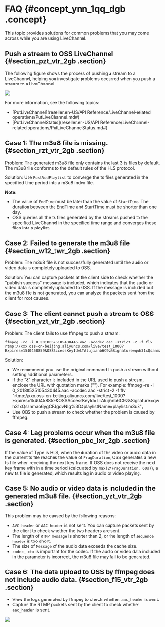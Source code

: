# FAQ {#concept_ynn_1qq_dgb .concept}

This topic provides solutions for common problems that you may come across while you are using LiveChannel.

## Push a stream to OSS LiveChannel {#section_pzt_vtr_2gb .section}

The following figure shows the process of pushing a stream to a LiveChannel, helping you investigate problems occurred when you push a stream to a LiveChannel.

![](http://static-aliyun-doc.oss-cn-hangzhou.aliyuncs.com/assets/img/80008/155295958835194_en-US.png)

For more information, see the following topics:

-   [PutLiveChannel](reseller.en-US/API Reference/LiveChannel-related operations/PutLiveChannel.md#)
-   [PutLiveChannelStatus](reseller.en-US/API Reference/LiveChannel-related operations/PutLiveChannelStatus.md#)

## Case 1: The m3u8 file is missing. {#section_rzt_vtr_2gb .section}

Problem: The generated m3u8 file only contains the last 3 ts files by default. The m3u8 file conforms to the default rules of the HLS protocol.

Solution: Use `PostVodPlaylist` to converge the ts files generated in the specified time period into a m3u8 index file.

**Note:** 

-   The value of `EndTime` must be later than the value of `StartTime`. The duration between the EndTime and StartTime must be shorter than one day.
-   OSS queries all the ts files generated by the streams pushed to the specified LiveChannel in the specified time range and converges these files into a playlist.

## Case 2: Failed to generate the m3u8 file {#section_w12_twr_2gb .section}

Problem: The m3u8 file is not successfully generated until the audio or video data is completely uploaded to OSS.

Solution: You can capture packets at the client side to check whether the "publish success" message is included, which indicates that the audio or video data is completely uploaded to OSS. If the message is included but the m3u8 file is not generated, you can analyze the packets sent from the client for root causes.

## Case 3: The client cannot push a stream to OSS {#section_vzt_vtr_2gb .section}

Problem: The client fails to use ffmpeg to push a stream:

```
ffmpeg -re -i 0_20180525105430445.aac -acodec aac -strict -2 -f flv rtmp://xxx.oss-cn-beijing.aliyuncs.com/live/test_1000?Expires=1540458859&OSSAccessKeyId=LTAlujianb6C9z&Signature=qwh31xQsanmao6ygCFJgovNIg%3D&playlistName=playlist.m3u8
```

Solution:

-   We recommend you use the original command to push a stream without setting additional parameters.
-   If the "&" character is included in the URL used to push a stream, enclose the URL with quotation marks \(""\). For example: ffmpeg -re -i 0\_20180525105430445.aac -acodec aac -strict -2 -f flv "rtmp://xxx.oss-cn-beijing.aliyuncs.com/live/test\_1000?Expires=1540458859&OSSAccessKeyId=LTAlujianb6C9z&Signature=qwh31xQsanmao6ygCFJgovNIg%3D&playlistName=playlist.m3u8"。
-   Use OBS to push a stream to check whether the problem is caused by ffmpeg.

## Case 4: Lag problems occur when the m3u8 file is generated. {#section_pbc_lxr_2gb .section}

If the value of Type is HLS, when the duration of the video or audio data in the current ts file reaches the value of `FragDuration`, OSS generates a new ts file when receiving the next key frame. If OSS does not receive the next key frame with in a time period \(calculated by `max(2*FragDuration, 60s)`\), a new ts file is generated, which results lag in audio or video playing.

## Case 5: No audio or video data is included in the generated m3u8 file. {#section_yzt_vtr_2gb .section}

This problem may be caused by the following reasons:

-   `AVC header` or `AAC header` is not sent. You can capture packets sent by the client to check whether the two headers are sent.
-   The length of `RTMP message` is shorter than 2, or the length of `sequence header` is too short.
-   The size of `Message` of the audio data exceeds the cache size.
-   `codec_ ctx` is important for the codec. If the audio or video data included in the parameter is incorrect, the m3u8 file may fail to be generated.

## Case 6: The data upload to OSS by ffmpeg does not include audio data. {#section_f15_vtr_2gb .section}

-   View the logs generated by ffmpeg to check whether `aac_header` is sent.
-   Capture the RTMP packets sent by the client to check whether `aac_header` is sent.

![](images/35199_en-US.png)

